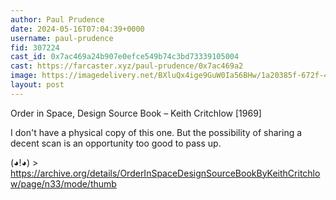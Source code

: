 ```yaml
---
author: Paul Prudence
date: 2024-05-16T07:04:39+0000
username: paul-prudence
fid: 307224
cast_id: 0x7ac469a24b907e0efce549b74c3bd73339105004
cast: https://farcaster.xyz/paul-prudence/0x7ac469a2
image: https://imagedelivery.net/BXluQx4ige9GuW0Ia56BHw/1a20385f-672f-4b36-c71f-eca0524bed00/original
layout: post
---
```


Order in Space, Design Source Book – Keith Critchlow [1969]

I don't have a physical copy of this one. But the possibility of sharing a decent scan is an opportunity too good to pass up.

(◕!◕) >
https://archive.org/details/OrderInSpaceDesignSourceBookByKeithCritchlow/page/n33/mode/thumb

<img src='https://imagedelivery.net/BXluQx4ige9GuW0Ia56BHw/1a20385f-672f-4b36-c71f-eca0524bed00/original' alt='' referrerpolicy='no-referrer'/>
